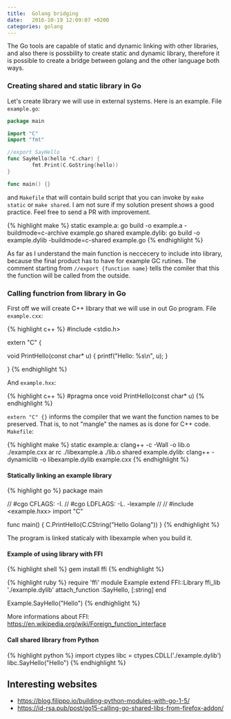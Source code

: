 ```yaml
---
title:  Golang bridging
date:   2016-10-19 12:09:07 +0200
categories: golang
---
```


The Go tools are capable of static and dynamic linking with other libraries, and also there is possbility to create static and dynamic library, therefore it is possible to create a bridge between golang and the other language both ways.

### Creating shared and static library in Go

Let's create library we will use in external systems. Here is an example. File `example.go`:

```go
package main

import "C"
import "fmt"

//export SayHello
func SayHello(hello *C.char) {
		fmt.Print(C.GoString(hello))
}

func main() {}
```

and `Makefile` that will contain build script that you can invoke by `make static` or `make shared`. I am not sure if my solution present shows a good practice. Feel free to send a PR with improvement.

{% highlight make %}
static example.a:
	go build -o example.a -buildmode=c-archive example.go
shared example.dylib:
	go build -o example.dylib -buildmode=c-shared example.go
{% endhighlight %}

As far as I understand the main function is neccecery to include into library, because the final product has to have for example GC rutines. The comment starting from `//export {function name}` tells the comiler that this the function will be called from the outside.

### Calling functrion from library in Go

First off we will create C++ library that we will use in out Go program.
File `example.cxx`:

{% highlight c++ %}
#include <stdio.h>

extern "C" {

void PrintHello(const char* u) {
    printf("Hello: %s\n", u);
}

}
{% endhighlight %}

And `example.hxx`:

{% highlight c++ %}
#pragma once
void PrintHello(const char* u)
{% endhighlight %}

`extern "C" {}` informs the compiler that we want the function names to be preserved. That is, to not "mangle" the names as is done for C++ code.
`Makefile`:

{% highlight make %}
static example.a:
	clang++ -c -Wall -o lib.o ./example.cxx
	ar rc ./libexample.a ./lib.o
shared example.dylib:
	clang++ -dynamiclib -o libexample.dylib example.cxx
{% endhighlight %}


#### Statically linking an example library 

{% highlight go %}
package main

// #cgo CFLAGS: -I.
// #cgo LDFLAGS: -L. -lexample
//
// #include <example.hxx>
import "C"

func main() {
	C.PrintHello(C.CString("Hello Golang"))
}
{% endhighlight %}

The program is linked staticaly with libexample when you build it.

#### Example of using library with FFI

{% highlight shell %}
gem install ffi
{% endhighlight %}

{% highlight ruby %}
require 'ffi'
module Example
  extend FFI::Library
  ffi_lib './example.dylib'
  attach_function :SayHello, [:string]
end

Example.SayHello("Hello")
{% endhighlight %}

More informations about FFI: https://en.wikipedia.org/wiki/Foreign_function_interface

#### Call shared library from Python

{% highlight python %}
import ctypes
libc = ctypes.CDLL('./example.dylib')
libc.SayHello("Hello")
{% endhighlight %}

## Interesting websites

- https://blog.filippo.io/building-python-modules-with-go-1-5/
- https://id-rsa.pub/post/go15-calling-go-shared-libs-from-firefox-addon/